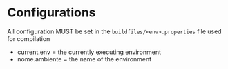# Configurations
All configuration MUST be set in the `buildfiles/<env>.properties` file used for compilation
- current.env = the currently executing environment
- nome.ambiente = the name of the environment
